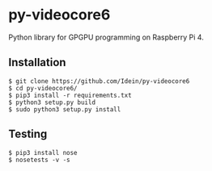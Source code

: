 # py-videocore6

Python library for GPGPU programming on Raspberry Pi 4.

## Installation

```
$ git clone https://github.com/Idein/py-videocore6
$ cd py-videocore6/
$ pip3 install -r requirements.txt
$ python3 setup.py build
$ sudo python3 setup.py install
```

## Testing

```
$ pip3 install nose
$ nosetests -v -s
```
